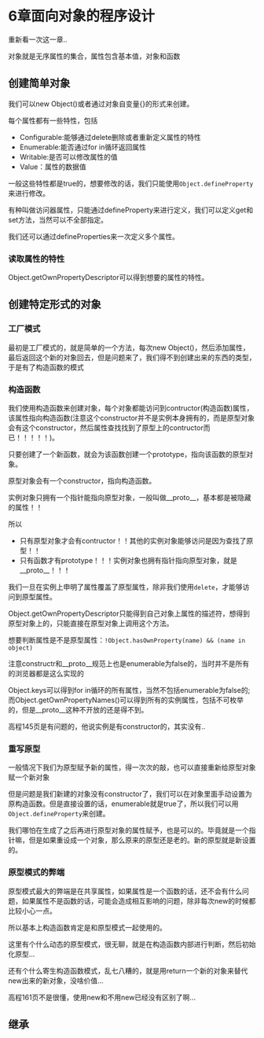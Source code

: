 # 6章面向对象的程序设计
重新看一次这一章..

对象就是无序属性的集合，属性包含基本值，对象和函数

## 创建简单对象
我们可以new Object()或者通过对象自变量{}的形式来创建。

每个属性都有一些特性，包括

 - Configurable:能够通过delete删除或者重新定义属性的特性
 - Enumerable:能否通过for in循环返回属性
 - Writable:是否可以修改属性的值
 - Value：属性的数据值

一般这些特性都是true的，想要修改的话，我们只能使用`Object.defineProperty`来进行修改。

有种叫做访问器属性，只能通过defineProperty来进行定义，我们可以定义get和set方法，当然可以不全部指定。

我们还可以通过defineProperties来一次定义多个属性。

### 读取属性的特性
Object.getOwnPropertyDescriptor可以得到想要的属性的特性。

## 创建特定形式的对象
### 工厂模式
最初是工厂模式的，就是简单的一个方法，每次new Object()，然后添加属性，最后返回这个新的对象回去，但是问题来了，我们得不到创建出来的东西的类型，于是有了构造函数的模式

### 构造函数
我们使用构造函数来创建对象，每个对象都能访问到contructor(构造函数)属性，该属性指向构造函数(注意这个constructor并不是实例本身拥有的，而是原型对象会有这个constructor，然后属性查找找到了原型上的contructor而已！！！！！)。

只要创建了一个新函数，就会为该函数创建一个prototype，指向该函数的原型对象。

原型对象会有一个constructor，指向构造函数。

实例对象只拥有一个指针能指向原型对象，一般叫做__proto__，基本都是被隐藏的属性！！

所以

 - 只有原型对象才会有contructor！！其他的实例对象能够访问是因为查找了原型！！
 - 只有函数才有prototype！！！实例对象也拥有指针指向原型对象，就是__proto__！！！

我们一旦在实例上申明了属性覆盖了原型属性，除非我们使用`delete`，才能够访问到原型属性。

Object.getOwnPropertyDescriptor只能得到自己对象上属性的描述符，想得到原型对象上的，只能直接在原型对象上调用这个方法。

想要判断属性是不是原型属性：`!Object.hasOwnProperty(name) && (name in object)`

注意constructr和__proto__规范上也是enumerable为false的，当时并不是所有的浏览器都是这么实现的

Object.keys可以得到for in循环的所有属性，当然不包括enumerable为false的;而Object.getOwnPropertyNames()可以得到所有的实例属性，包括不可枚举的，但是__proto__这种不开放的还是得不到。

高程145页是有问题的，他说实例是有constructor的，其实没有..

### 重写原型
一般情况下我们为原型赋予新的属性，得一次次的敲，也可以直接重新给原型对象赋一个新对象

但是问题是我们新建的对象没有constructor了，我们可以在对象里面手动设置为原构造函数。但是直接设置的话，enumerable就是true了，所以我们可以用`Object.defineProperty`来创建。

我们哪怕在生成了之后再进行原型对象的属性赋予，也是可以的。毕竟就是一个指针嘛，但是如果重设成一个对象，那么原来的原型还是老的。新的原型就是新设置的。

### 原型模式的弊端
原型模式最大的弊端是在共享属性，如果属性是一个函数的话，还不会有什么问题，如果属性不是函数的话，可能会造成相互影响的问题，除非每次new的时候都比较小心一点。

所以基本上构造函数肯定是和原型模式一起使用的。

这里有个什么动态的原型模式，很无聊，就是在构造函数内部进行判断，然后初始化原型...

还有个什么寄生构造函数模式，乱七八糟的，就是用return一个新的对象来替代new出来的新对象，没啥价值...

高程161页不是很懂，使用new和不用new已经没有区别了啊...

## 继承
